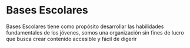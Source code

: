 <h1> Bases Escolares </h1>
<p> Bases Escolares tiene como propósito desarrollar las habilidades fundamentales de los jóvenes, somos una organización sin fines de lucro que busca crear contenido accesible y fácil de digerir</p>
